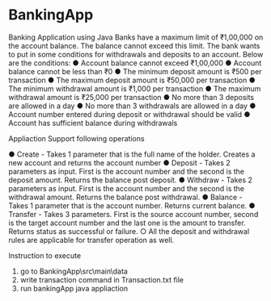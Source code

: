 # BankingApp
Banking Application using Java
Banks have a maximum limit of ₹1,00,000 on the account balance. The balance cannot exceed this limit. The bank wants to put in some conditions for withdrawals and deposits to an account. Below are the conditions:
● Account balance cannot exceed ₹1,00,000
● Account balance cannot be less than ₹0
● The minimum deposit amount is ₹500 per transaction
● The maximum deposit amount is ₹50,000 per transaction
● The minimum withdrawal amount is ₹1,000 per transaction
● The maximum withdrawal amount is ₹25,000 per transaction
● No more than 3 deposits are allowed in a day
● No more than 3 withdrawals are allowed in a day
● Account number entered during deposit or withdrawal should be valid
● Account has sufficient balance during withdrawals

Appliaction Support following operations

● Create - Takes 1 parameter that is the full name of the holder. Creates a new account
and returns the account number
● Deposit - Takes 2 parameters as input. First is the account number and the second is the
deposit amount. Returns the balance post deposit.
● Withdraw - Takes 2 parameters as input. First is the account number and the second is
the withdrawal amount. Returns the balance post withdrawal.
● Balance - Takes 1 parameter that is the account number. Returns current balance.
● Transfer - Takes 3 parameters. First is the source account number, second is the target
account number and the last one is the amount to transfer. Returns status as successful
or failure.
○ All the deposit and withdrawal rules are applicable for transfer operation as well.

Instruction to execute
1. go to BankingApp\src\main\data
2. write transaction command in Transaction.txt file
3. run bankingApp java appliaction
